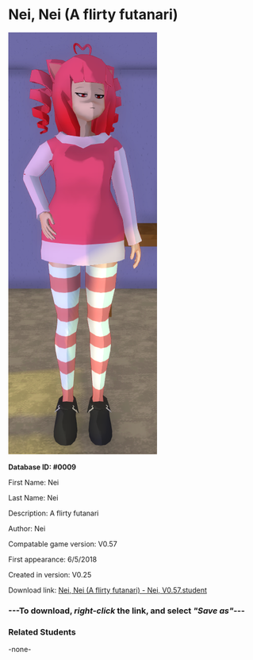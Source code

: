 # Nei, Nei (A flirty futanari)

<img src="../../Files/Images/Nei, Nei (A flirty futanari).png" title="Nei, Nei (A flirty futanari) - Nei, V0.57">

**Database ID: #0009**

First Name: Nei

Last Name: Nei

Description: A flirty futanari

Author: Nei

Compatable game version: V0.57

First appearance: 6/5/2018

Created in version: V0.25

Download link: <a href="https://raw.githubusercontent.com/Arbiter1223/Daigaku-Gurashi-Custom-Students/master/Files/Student%20Files/Nei%2C%20Nei%20(A%20flirty%20futanari)%20-%20Nei%2C%20V0.57.student">Nei, Nei (A flirty futanari) - Nei, V0.57.student</a>

### ---**To download, _right-click_ the link, and select _"Save as"_**---

### Related Students

-none-
